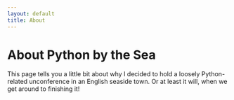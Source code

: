 ```yaml
---
layout: default
title: About
---
```

# About Python by the Sea

This page tells you a little bit about why I decided to hold a loosely Python-related unconference in an English seaside town.
Or at least it will, when we get around to finishing it!
